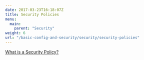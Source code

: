 ```yaml
---
date: 2017-03-23T16:18:07Z
title: Security Policies
menu:
  main:
    parent: "Security"
weight: 6
url: "/basic-config-and-security/security/security-policies"
---
```


[What is a Security Policy?](/docs/getting-started/key-concepts/what-is-a-security-policy/)
